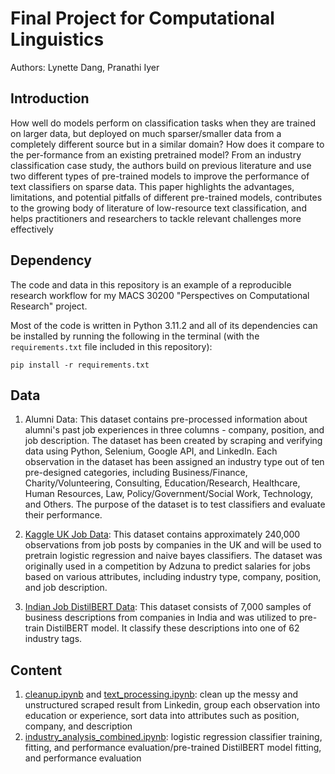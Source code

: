 # Final Project for Computational Linguistics
Authors: Lynette Dang, Pranathi Iyer

## Introduction

How well do models perform on classification tasks when they are trained on larger data, but deployed on much sparser/smaller data from a completely different source but in a similar domain? How does it compare to the per-formance from an existing pretrained model? From an industry classification case study, the authors build on previous literature and use two different types of pre-trained models to improve the performance of text classifiers on sparse data. This paper highlights the advantages, limitations, and potential pitfalls of different pre-trained models, contributes to the growing body of literature of low-resource text classification, and helps practitioners and researchers to tackle relevant challenges more effectively
 
## Dependency

The code and data in this repository is an example of a reproducible research workflow for my MACS 30200 "Perspectives on Computational Research" project.

Most of the code is written in Python 3.11.2 and all of its dependencies can be installed by running the following in the terminal (with the `requirements.txt` file included in this repository):

```
pip install -r requirements.txt
```
## Data

1. Alumni Data: This dataset contains pre-processed information about alumni's past job experiences in three columns - company, position, and job description. The dataset has been created by scraping and verifying data using Python, Selenium, Google API, and LinkedIn. Each observation in the dataset has been assigned an industry type out of ten pre-designed categories, including Business/Finance, Charity/Volunteering, Consulting, Education/Research, Healthcare, Human Resources, Law, Policy/Government/Social Work, Technology, and Others. The purpose of the dataset is to test classifiers and evaluate their performance.

2. [Kaggle UK Job Data](https://www.kaggle.com/code/chadalee/text-analytics-explained-job-description-data): This dataset contains approximately 240,000 observations from job posts by companies in the UK and will be used to pretrain logistic regression and naive bayes classifiers. The dataset was originally used in a competition by Adzuna to predict salaries for jobs based on various attributes, including industry type, company, position, and job description.

3. [Indian Job DistilBERT Data](https://nlp.johnsnowlabs.com/2021/11/21/distilbert_sequence_classifier_industry_en.html): This dataset consists of 7,000 samples of business descriptions from companies in India and was utilized to pre-train DistilBERT model. It classify these descriptions into one of 62 industry tags.

## Content
1. [cleanup.ipynb](https://github.com/LynetteDang/final-project-comp-ling/blob/main/cleanup.ipynb) and [text_processing.ipynb](https://github.com/LynetteDang/final-project-comp-ling/blob/main/text_processing.ipynb): clean up the messy and unstructured scraped result from Linkedin, group each observation into education or experience, sort data into attributes such as position, company, and description
2. [industry_analysis_combined.ipynb](https://github.com/LynetteDang/final-project-comp-ling/blob/main/industry_analysis_combined.ipynb): logistic regression classifier training, fitting, and performance evaluation/pre-trained DistilBERT model fitting, and performance evaluation
